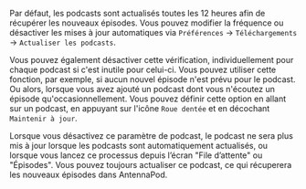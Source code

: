 Par défaut, les podcasts sont actualisés toutes les 12 heures afin de récupérer les nouveaux épisodes. Vous pouvez modifier la fréquence ou désactiver les mises à jour automatiques via `Préférences` → `Téléchargements` → `Actualiser les podcasts`.

Vous pouvez également désactiver cette vérification, individuellement pour chaque podcast si c'est inutile pour celui-ci. Vous pouvez utiliser cette fonction, par exemple, si aucun nouvel épisode n'est prévu pour le podcast. Ou alors, lorsque vous avez ajouté un podcast dont vous n'écoutez un épisode qu'occasionnellement. Vous pouvez définir cette option en allant sur un podcast, en appuyant sur l'icône `Roue dentée` et en décochant `Maintenir à jour`.

Lorsque vous désactivez ce paramètre de podcast, le podcast ne sera plus mis à jour lorsque les podcasts sont automatiquement actualisés, ou lorsque vous lancez ce processus depuis l’écran "File d’attente" ou "Épisodes". Vous pouvez toujours actualiser ce podcast, ce qui récuperera les nouveaux épisodes dans AntennaPod.
